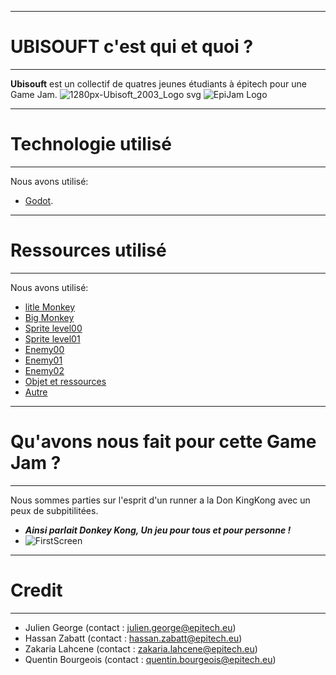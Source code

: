 ***
# UBISOUFT c'est qui et quoi ?
***
**Ubisouft** est un collectif de quatres jeunes étudiants à épitech pour une Game Jam.
![1280px-Ubisoft_2003_Logo svg](https://user-images.githubusercontent.com/72013160/153777662-a5c4928d-3136-4f89-b6b6-6e92f52e4675.png)
![EpiJam Logo](https://user-images.githubusercontent.com/72013160/153730506-e15526f1-0566-4a2a-9c91-a4371f96e91f.png)

***
# Technologie utilisé
***
Nous avons utilisé:
* [Godot](https://godotengine.org/).

***
# Ressources utilisé
***
Nous avons utilisé:
* [litle Monkey](https://www.spriters-resource.com/snes/dkc/sheet/45683/)
* [Big Monkey](https://www.spriters-resource.com/snes/dkc/sheet/45659/)
* [Sprite level00](https://www.spriters-resource.com/snes/dkc/)
* [Sprite level01](https://www.spriters-resource.com/snes/dkc/sheet/15632/)
* [Enemy00](https://www.spriters-resource.com/snes/dkc/sheet/15675/)
* [Enemy01](https://www.spriters-resource.com/snes/dkc/sheet/15673/)
* [Enemy02](https://www.spriters-resource.com/snes/dkc/sheet/124/)
* [Objet et ressources](https://www.spriters-resource.com/snes/dkc/sheet/45630/)
* [Autre](https://www.spriters-resource.com/snes/dkc/sheet/137/)

***
# Qu'avons nous fait pour cette Game Jam ?
***
Nous sommes parties sur l'esprit d'un runner a la Don KingKong avec un peux de subpitilitées.
* ***Ainsi parlait Donkey Kong, Un jeu pour tous et pour personne !***
* ![FirstScreen](https://user-images.githubusercontent.com/72013160/153731168-45309cac-1fe7-404e-a1e9-e954628acb40.png)

***
# Credit
***
* Julien George (contact :  julien.george@epitech.eu)
* Hassan Zabatt (contact : hassan.zabatt@epitech.eu)
* Zakaria Lahcene (contact : zakaria.lahcene@epitech.eu)
* Quentin Bourgeois (contact : quentin.bourgeois@epitech.eu)

